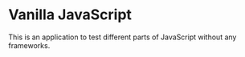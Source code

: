 # Vanilla JavaScript

This is an application to test different parts of JavaScript without any frameworks.
